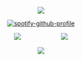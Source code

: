 <div align="center">

![](https://komarev.com/ghpvc/?username=ennlo&color=007FD8&base=5834&style=flat-square&label=♫+)

[![spotify-github-profile](https://spotify-github-profile.kittinanx.com/api/view?uid=ytli9u7trg8a0ujmzzshj33yn&cover_image=true&theme=natemoo-re&show_offline=true&background_color=007FD8&interchange=true&bar_color=007FD8&bar_color_cover=false)](https://spotify-github-profile.kittinanx.com/api/view?uid=ytli9u7trg8a0ujmzzshj33yn&redirect=true)

<div align="center">

![](https://files.catbox.moe/alfb7r.png) ⠀⠀ ⠀⠀⠀⠀⠀⠀  ![](https://files.catbox.moe/gjgdrq.png)

![](https://files.catbox.moe/zzonc4.png)
